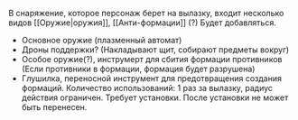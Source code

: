 В снаряжение, которое персонаж берет на вылазку, входит несколько видов [[Оружие|оружия]], [[Анти-формации]] (?) Будет добавляться.

- Основное оружие (плазменный автомат)
- Дроны поддержки? (Накладывают щит, собирают предметы вокруг)
- Особое оружие(?), инструмерт для сбития формации противников (Если противники в формации, формация будет разрушена)
- Глушилка, переносной инструмент для предотвращения создания формаций. Количество использований: 1 раз за вылазку, радиус действия ограничен. Требует установки. После установки не может быть перенесен.